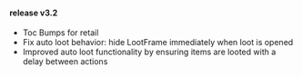 #### release v3.2

- Toc Bumps for retail
- Fix auto loot behavior: hide LootFrame immediately when loot is opened
- Improved auto loot functionality by ensuring items are looted with a delay between actions